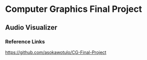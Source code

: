 # Computer Graphics Final Project
## Audio Visualizer

### Reference Links
https://github.com/asokawotulo/CG-Final-Project